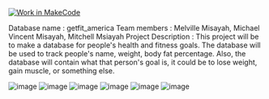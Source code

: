 [![Work in MakeCode](https://classroom.github.com/assets/work-in-make-code-c53f0c86300af1a64cdd5dc830e2509efd17c8cb483a722cacaee84d10eb8ec9.svg)](https://classroom.github.com/online_ide?assignment_repo_id=5817034&assignment_repo_type=AssignmentRepo)

Database name : getfit_america
Team members : Melville Misayah, Michael Vincent Misayah, Mitchell Msiayah
Project Description : This project will be to make a database for people's health and fitness goals. The database will be used to track people's name, weight, body fat percentage.
Also, the database will contain what that person's goal is, it could be to lose weight, gain muscle, or something else. 

![image](https://cdn.discordapp.com/attachments/880192510734008450/908597029691863060/unknown.png)
![image](https://cdn.discordapp.com/attachments/880192510734008450/908597479795200080/unknown.png)
![image](https://cdn.discordapp.com/attachments/880192510734008450/908598821142028338/unknown.png)
![image](https://cdn.discordapp.com/attachments/880192510734008450/908599029863165992/unknown.png)
![image](https://cdn.discordapp.com/attachments/880192510734008450/908599166786220072/unknown.png)
![image](https://cdn.discordapp.com/attachments/880192510734008450/908603278818947122/unknown.png)

